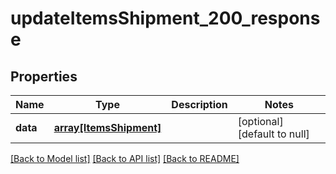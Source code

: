 # updateItemsShipment_200_response

## Properties
Name | Type | Description | Notes
------------ | ------------- | ------------- | -------------
**data** | [**array[ItemsShipment]**](ItemsShipment.md) |  | [optional] [default to null]

[[Back to Model list]](../README.md#documentation-for-models) [[Back to API list]](../README.md#documentation-for-api-endpoints) [[Back to README]](../README.md)


